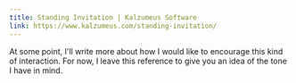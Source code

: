 ```yaml
---
title: Standing Invitation | Kalzumeus Software
link: https://www.kalzumeus.com/standing-invitation/
---
```

At some point, I'll write more about how I would like to encourage this kind of interaction. For now, I leave this reference to give you an idea of the tone I have in mind.